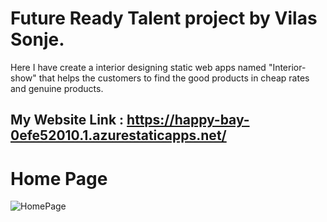 # Future Ready Talent project by Vilas Sonje.
Here I have create a interior designing static web apps named "Interior-show" that helps the customers to find the good products in cheap rates and genuine products.
## My Website Link : https://happy-bay-0efe52010.1.azurestaticapps.net/
# Home Page
![HomePage](https://user-images.githubusercontent.com/109056349/180684954-64acc03e-28c2-4e30-84d0-5d6c2ed56b7c.jpg)
